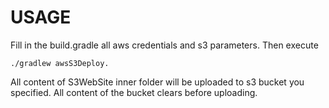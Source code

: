 USAGE
=====

Fill in the build.gradle all aws credentials and s3 parameters. Then execute

    ./gradlew awsS3Deploy.

All content of S3WebSite inner folder will be uploaded to s3 bucket you specified.
All content of the bucket clears before uploading.